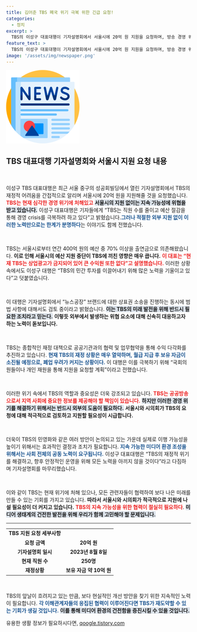 ```yaml
---
title: 김어준 TBS 폐국 위기 극복 위한 긴급 요청!
categories:
  - 정치
excerpt: >
  TBS의 이성구 대표대행이 기자설명회에서 서울시에 20억 원 지원을 요청하며, 방송 경영 위기에 대한 솔직한 입장을 밝혔다. 현재 상황이 심각하다며, TBS의 존폐가 위태롭다고 경고했다. 클릭해 자세한 이야기를 확인해보세요!
feature_text: >
  TBS의 이성구 대표대행이 기자설명회에서 서울시에 20억 원 지원을 요청하며, 방송 경영 위기에 대한 솔직한 입장을 밝혔다. 현재 상황이 심각하다며, TBS의 존폐가 위태롭다고 경고했다. 클릭해 자세한 이야기를 확인해보세요!
image: '/assets/img/newspaper.png'
---
```


<p><img src="/assets/img/newspaper.png" alt="kimp 속보" /></p>

<h2 data-ke-size="size26">TBS 대표대행 기자설명회와 서울시 지원 요청 내용</h2>

<p data-ke-size="size16">&nbsp;</p> 

<p>이성구 TBS 대표대행은 최근 서울 중구의 성공회빌딩에서 열린 기자설명회에서 TBS의 재정적 어려움을 간접적으로 알리며 서울시에 20억 원을 지원해줄 것을 요청했습니다. <b><span style="color: #ee2323;">TBS는 현재 심각한 경영 위기에 처해있고</span></b> <b><span style="background-color: #21538527;">서울시의 지원 없이는 지속 가능성에 위협을 받고 있습니다.</span></b> 이성구 대표대행은 기자들에게 “TBS는 직원 수를 줄이고 예산 절감을 통해 경영 crisis를 극복하려 하고 있다”고 밝혔습니다.<b><span style="color: #1a5490;">그러나 적절한 외부 지원 없이 이러한 노력만으로는 한계가 분명하다</span></b>는 이야기도 함께 전했습니다. </p>

<p data-ke-size="size16">&nbsp;</p>

<p>TBS는 서울시로부터 연간 400억 원의 예산 중 70% 이상을 출연금으로 의존해왔습니다. <b>이로 인해 서울시의 예산 지원 중단이 TBS에 끼친 영향은 매우 큽니다.</b> <b><span style="color: #ee2323;">이 대표는 “현재 TBS는 상업광고가 금지되어 있어 큰 수익원 또한 없다”고 설명했습니다.</span></b> 이러한 상황 속에서도 이성구 대행은 “TBS의 민간 투자를 이끌어내기 위해 많은 노력을 기울이고 있다”고 덧붙였습니다.</p>

<p data-ke-size="size16">&nbsp;</p>

<p>이 대행은 기자설명회에서 “뉴스공장” 브랜드에 대한 상표권 소송을 진행하는 동시에 범법 사항에 대해서도 검토 중이라고 밝혔습니다. <b><span style="background-color: #21538527;">이는 TBS의 미래 발전을 위해 반드시 필요한 조치라고 믿는다.</span></b> <b>이렇듯 외부에서 발생하는 위협 요소에 대해 신속히 대응하고자 하는 노력이 돋보입니다.</b> </p>

<p data-ke-size="size16">&nbsp;</p>

<p>TBS는 종합적인 재정 대책으로 공공기관과의 협력 및 업무협약을 통해 수익 다각화를 추진하고 있습니다. <b><span style="color: #1a5490;">현재 TBS의 재정 상황은 매우 열악하며, 월급 지급 후 보유 자금이 소진될 예정으로, 폐업 우려가 커지는 상황이다.</span></b> 이 대행은 이를 극복하기 위해 “국회의원들이나 개인 재원을 통해 지원을 요청할 계획”이라고 전했습니다.</p>

<p data-ke-size="size16">&nbsp;</p>

<p>이러한 위기 속에서 TBS의 역할과 중요성은 더욱 강조되고 있습니다. <b><span style="color: #ee2323;">TBS는 공공방송으로서 지역 사회에 중요한 정보를 제공해야 할 책임이 있습니다.</span></b> <b><span style="background-color: #21538527;">하지만 이러한 경영 위기를 해결하기 위해서는 반드시 외부의 도움이 필요하다.</span></b> <b>서울시와 시의회가 TBS의 요청에 대해 적극적으로 검토하고 지원할 필요성이 시급합니다.</b></p>

<p data-ke-size="size16">&nbsp;</p>

<p>더욱이 TBS의 민영화와 같은 여러 방안이 논의되고 있는 가운데 실제로 이행 가능성을 높이기 위해서는 효과적인 결정과 조치가 필요합니다. <b><span style="color: #1a5490;">지속 가능한 미디어 환경 조성을 위해서는 사회 전체의 공동 노력이 요구됩니다.</span></b> 이성구 대표대행은 “TBS의 재정적 위기를 해결하고, 향후 안정적인 운영을 위해 모든 노력을 아끼지 않을 것이다”라고 다짐하며 기자설명회를 마무리했습니다.</p>

<p data-ke-size="size16">&nbsp;</p> 

<p>이와 같이 TBS는 현재 위기에 처해 있으나, 모든 관련자들이 협력하여 보다 나은 미래를 만들 수 있는 기회를 가지고 있습니다. <b>따라서 서울시와 시의회가 적극적으로 지원에 나설 필요성이 더 커지고 있습니다.</b> <b><span style="color: #ee2323;">TBS의 지속 가능성을 위한 협력이 절실히 필요하다</span></b>. <b><span style="background-color: #21538527;">미디어 생태계의 건전한 발전을 위해 우리가 함께 고민해야 할 문제입니다.</span></b></p>

<hr>

<table style="width: 100%; border-collapse: collapse;">
    <tr>
        <td style="text-align: center; height: 17px;"><b>TBS 지원 요청 세부사항</b></td>
    </tr>
    <tr>
        <td style="text-align: center; height: 17px;"><b>요청 금액</b></td>
        <td style="text-align: center; height: 17px;"><b>20억 원</b></td>
    </tr>
    <tr>
        <td style="text-align: center; height: 17px;"><b>기자설명회 일시</b></td>
        <td style="text-align: center; height: 17px;"><b>2023년 8월 8일</b></td>
    </tr>
    <tr>
        <td style="text-align: center; height: 17px;"><b>현재 직원 수</b></td>
        <td style="text-align: center; height: 17px;"><b>250명</b></td>
    </tr>
    <tr>
        <td style="text-align: center; height: 17px;"><b>재정상황</b></td>
        <td style="text-align: center; height: 17px;"><b>보유 자금 약 10억 원</b></td>
    </tr>
</table>

<p data-ke-size="size16">&nbsp;</p>

<p>TBS의 앞날이 흐려지고 있는 만큼, 보다 현실적인 개선 방안을 찾기 위한 지속적인 노력이 필요합니다. <b><span style="color: #1a5490;">각 이해관계자들의 응집된 협력이 이루어진다면 TBS가 재도약할 수 있는 기회가 생길 것입니다.</span></b> <b><span style="background-color: #21538527;">이를 통해 미디어 환경의 건전함을 증진시킬 수 있을 것입니다.</span></b></p>
유용한 생활 정보가 필요하시다면, <a href="https://qoogle.tistory.com" rel="dofollow">qoogle.tistory.com</a>


